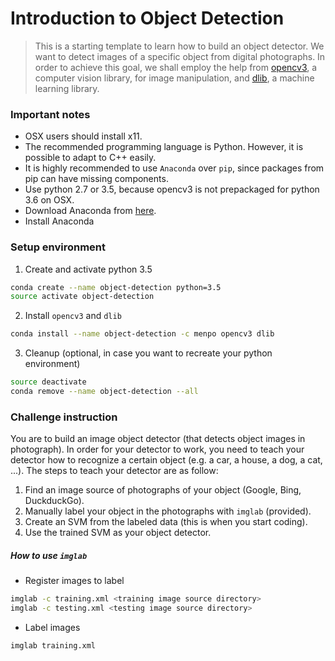 Introduction to Object Detection
===

> This is a starting template to learn how to build an object detector. We want to detect images of a specific object from digital photographs. In order to achieve this goal, we shall employ the help from [opencv3](http://opencv.org/), a computer vision library, for image manipulation, and [dlib](http://dlib.net/), a machine learning library.

### Important notes
- OSX users should install x11.
- The recommended programming language is Python. However, it is possible to adapt to C++ easily.
- It is highly recommended to use `Anaconda` over `pip`, since packages from pip can have missing components.
- Use python 2.7 or 3.5, because opencv3 is not prepackaged for python 3.6 on OSX.
- Download Anaconda from [here](https://www.continuum.io/downloads).
- Install Anaconda

### Setup environment
1. Create and activate python 3.5
```bash
conda create --name object-detection python=3.5
source activate object-detection
```
2. Install `opencv3` and `dlib`
```bash
conda install --name object-detection -c menpo opencv3 dlib
```

3. Cleanup (optional, in case you want to recreate your python environment)
```bash
source deactivate
conda remove --name object-detection --all
```

### Challenge instruction
You are to build an image object detector (that detects object images in photograph). In order for your detector to work, you need to teach your detector how to recognize a certain object (e.g. a car, a house, a dog, a cat, ...). The steps to teach your detector are as follow:
1. Find an image source of photographs of your object (Google, Bing, DuckduckGo).
2. Manually label your object in the photographs with `imglab` (provided).
3. Create an SVM from the labeled data (this is when you start coding).
4. Use the trained SVM as your object detector.

##### How to use `imglab`
- Register images to label
```bash
imglab -c training.xml <training image source directory>
imglab -c testing.xml <testing image source directory>
```

- Label images
```bash
imglab training.xml
```
